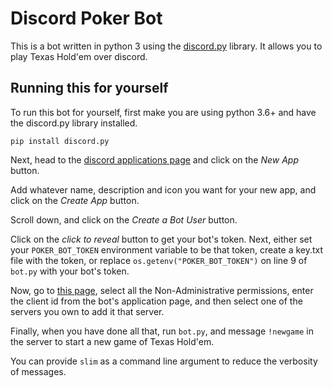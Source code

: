 # Discord Poker Bot
This is a bot written in python 3 using the [discord.py](https://github.com/Rapptz/discord.py) library. It allows you to play Texas Hold'em over discord.

## Running this for yourself
To run this bot for yourself, first make you are using python 3.6+ and have the discord.py library installed.

```
pip install discord.py
```

Next, head to the [discord applications page](https://discordapp.com/developers/applications/me) and click on the *New App* button.

Add whatever name, description and icon you want for your new app, and click on the *Create App* button.

Scroll down, and click on the *Create a Bot User* button.

Click on the *click to reveal* button to get your bot's token. Next, either set your `POKER_BOT_TOKEN` environment variable to be that token, create a key.txt file with the token, or replace `os.getenv("POKER_BOT_TOKEN")` on line 9 of `bot.py` with your bot's token.

Now, go to [this page](https://finitereality.github.io/permissions-calculator/?v=0), select all the Non-Administrative permissions, enter the client id from the bot's application page, and then select one of the servers you own to add it that server.

Finally, when you have done all that, run `bot.py`, and message `!newgame` in the server to start a new game of Texas Hold'em.

You can provide `slim` as a command line argument to reduce the verbosity of messages.
